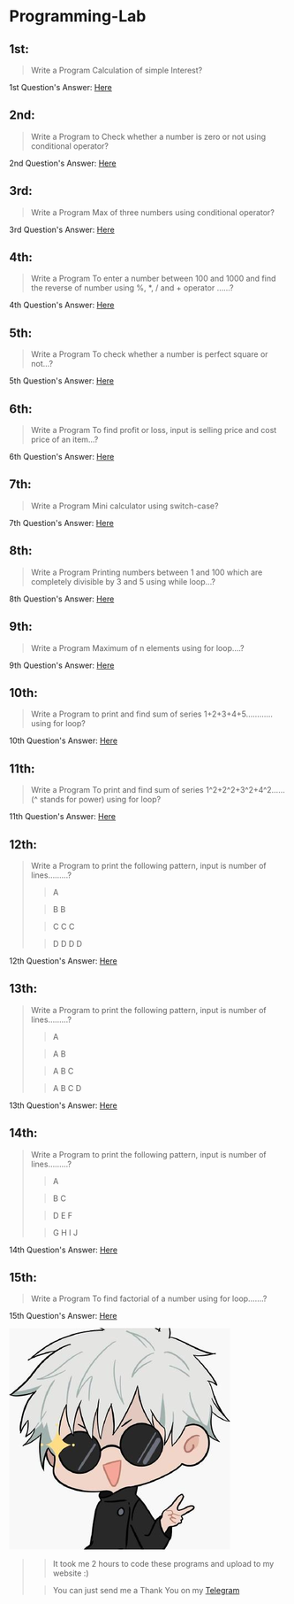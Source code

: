 # Programming-Lab

## 1st:
> Write a Program Calculation of simple Interest?
> 
1st Question's Answer: [Here](https://replit.com/@YourTilak/All-Questions-Answer#1.c)

## 2nd:
> Write a Program to Check whether a number is zero or not using conditional operator?
> 
2nd Question's Answer: [Here](https://replit.com/@YourTilak/All-Questions-Answer#2.c)

## 3rd:
> Write a Program Max of three numbers using conditional operator?
> 
3rd Question's Answer: [Here](https://replit.com/@YourTilak/All-Questions-Answer#3.c)

## 4th:
> Write a Program To enter a number between 100 and 1000 and find the reverse of number using %, *, / and + operator ……?
> 
4th Question's Answer: [Here](https://replit.com/@YourTilak/All-Questions-Answer#4.c)

## 5th:
> Write a Program To check whether a number is perfect square or not...?
> 
5th Question's Answer: [Here](https://replit.com/@YourTilak/All-Questions-Answer#5.c)

## 6th:
> Write a Program To find profit or loss, input is selling price and cost price of an item…?
> 
6th Question's Answer: [Here](https://replit.com/@YourTilak/All-Questions-Answer#6.c)

## 7th:
> Write a Program Mini calculator using switch-case?
> 
7th Question's Answer: [Here](https://replit.com/@YourTilak/All-Questions-Answer#7.c)

## 8th:
> Write a Program Printing numbers between 1 and 100 which are completely divisible by 3 and 5 using while loop...?
> 
8th Question's Answer: [Here](https://replit.com/@YourTilak/All-Questions-Answer#8.c)

## 9th:
> Write a Program Maximum of n elements using for loop….?
> 
9th Question's Answer: [Here](https://replit.com/@YourTilak/All-Questions-Answer#9.c)

## 10th:
> Write a Program to print and find sum of series 1+2+3+4+5…………using for loop?
> 
10th Question's Answer: [Here](https://replit.com/@YourTilak/All-Questions-Answer#10.c)

## 11th:
> Write a Program To print and find sum of series 1^2+2^2+3^2+4^2…… (^ stands for power) using for loop?
> 
11th Question's Answer: [Here](https://replit.com/@YourTilak/All-Questions-Answer#11.c)

## 12th:
> Write a Program to print the following pattern, input is number of lines………?
> 
>> A
> 
>> B B
> 
>> C C C
> 
>> D D D D
> 
12th Question's Answer: [Here](https://replit.com/@YourTilak/All-Questions-Answer#12.c)

## 13th:
> Write a Program to print the following pattern, input is number of lines………?
> 
>> A
> 
>> A B
> 
>> A B C
> 
>> A B C D
> 
13th Question's Answer: [Here](https://replit.com/@YourTilak/All-Questions-Answer#13.c)

## 14th:
> Write a Program to print the following pattern, input is number of lines………?
> 
>> A
> 
>> B C
> 
>> D E F
> 
>> G H I J
> 
14th Question's Answer: [Here](https://replit.com/@YourTilak/All-Questions-Answer#14.c)

## 15th:
> Write a Program To find factorial of a number using for loop…….?
> 
15th Question's Answer: [Here](https://replit.com/@YourTilak/All-Questions-Answer#15.c)  

![Tilak](/images/logo.jpeg)  

>> It took me 2 hours to code these programs and upload to my website :)
> 
>> You can just send me a Thank You on my [Telegram](https://telegram.me/@Twenty04) 

